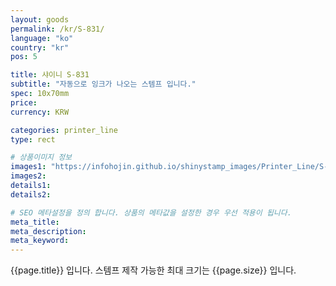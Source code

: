 ```yaml
---
layout: goods
permalink: /kr/S-831/
language: "ko"
country: "kr"
pos: 5

title: 샤이니 S-831
subtitle: "자동으로 잉크가 나오는 스템프 입니다."
spec: 10x70mm
price: 
currency: KRW

categories: printer_line
type: rect

# 상품이미지 정보
images1: "https://infohojin.github.io/shinystamp_images/Printer_Line/S-831/S-831_1.jpg"
images2:
details1:
details2:    

# SEO 메타설정을 정의 합니다. 상품의 메타값을 설정한 경우 우선 적용이 됩니다.
meta_title: 
meta_description:
meta_keyword:
---
```


{{page.title}} 입니다. 스템프 제작 가능한 최대 크기는 {{page.size}} 입니다.